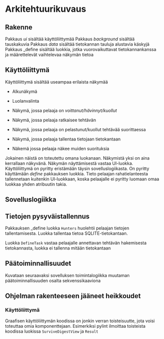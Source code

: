 # Arkitehtuurikuvaus

## Rakenne 

Pakkaus _ui_ sisältää käyttöliittymää
Pakkaus _background_ sisältää tauskakuvia
Pakkaus _data_ sisältää tietokannan tauluja alustavia käskyjä
Pakkaus _define sisältää luokkia, jotka vuorovaikuttavat tietokannankanssa ja määrettelevät vaihtelevaa näkymän tietoa

## Käyttöliittymä

Käyttöliittymä sisältää useampaa erilaista näkymää

- Alkunäkymä

- Luolanvalinta

- Näkymä, jossa pelaaja on _voittanut/hävinnyt/kuollut_

- Näkymä, jossa pelaaja ratkaisee tehtävän

- Näkymä, jossa pelaaja on pelastunut/kuollut tehtävää suorittaessa

- Näkymä, jossa pelaaja tallentaa tietojaan tietokantaan

- Näkemä jossa pelaaja näkee muiden suorituksia

Jokainen näistä on toteutettu omana luokanaan. Näkymistä yksi on aina kerrallaan näkyvänä. Näkymän näyttämisestä vastaa UI-luokka. Käyttöliittymä on pyritty eristämään täysin sovelluslogiikasta. On pyritty käyttämään _define_ pakkauksen luokkia. Tieto pelaajan rahatielanteesta tallennetaan kuitenkin UI-luokkaan, koska pelaajalle ei pyritty luomaan omaa luokkaa yhden atribuutin takia. 

## Sovelluslogiikka

## Tietojen pysyväistallennus

Pakkauksen _define luokka `Hunters` huolehtii pelaajan tietojen tallentamisesta. Luokka tallentaa tietoa SQLITE-tietokantaan.

Luokka `DefineTask` vastaa pelaajalle annettavan tehtävän hakemisesta tietokannasta, luokka ei tallenna mitään tietokantaan 

## Päätoiminnallisuudet

Kuvataan seuraavaksi sovelluksen toimintalogiikka muutaman päätoiminnallisuuden osalta sekvenssikaaviona

## Ohjelman rakenteeseen jääneet heikkoudet

### Käyttöliittymä

Graafisen käyttöliittymän koodissa on jonkin verran toisteisuutte, jota voisi toteuttaa omia komponenttejaan. Esimerkiksi pylint ilmoittaa toisteista koodissa luokissa `SurviveDigestView` ja `Result`
